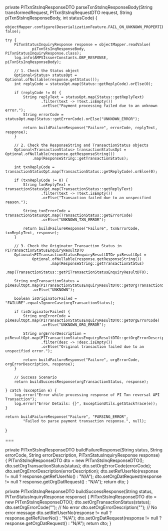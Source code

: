 private PITxnStsInqResponseDTO parseTxnStsInqResponseBody(String transformedRequest, 
                                                          PITxnStsInqRequestDTO request, 
                                                          String piTxnStsInqResponseBody, 
                                                          int statusCode) {

    objectMapper.configure(DeserializationFeature.FAIL_ON_UNKNOWN_PROPERTIES, false);

    try {
        PiTxnStatusInquiryResponse response = objectMapper.readValue(
                piTxnStsInqResponseBody, PiTxnStatusInquiryResponse.class);
        log.info(AMPSIssuerConstants.OBP_RESPONSE, piTxnStsInqResponseBody);

        // 1. Check the Status object
        Optional<Status> statusOpt = Optional.ofNullable(response.getStatus());
        int replyCode = statusOpt.map(Status::getReplyCode).orElse(0);

        if (replyCode != 0) {
            String replyText = statusOpt.map(Status::getReplyText)
                    .filter(text -> !text.isEmpty())
                    .orElse("Payment processing failed due to an unknown error.");
            String errorCode = statusOpt.map(Status::getErrorCode).orElse("UNKNOWN_ERROR");

            return buildFailureResponse("Failure", errorCode, replyText, response);
        }

        // 2. Check the ResponseString and TransactionStatus objects
        Optional<TransactionStatus> transactionStatusOpt = Optional.ofNullable(response.getResponseString())
                .map(ResponseString::getTransactionStatus);
        
        int txnReplyCode = transactionStatusOpt.map(TransactionStatus::getReplyCode).orElse(0);
        
        if (txnReplyCode != 0) {
            String txnReplyText = transactionStatusOpt.map(TransactionStatus::getReplyText)
                    .filter(text -> !text.isEmpty())
                    .orElse("Transaction failed due to an unspecified reason.");
            
            String txnErrorCode = transactionStatusOpt.map(TransactionStatus::getErrorCode)
                    .orElse("UNKNOWN_TXN_ERROR");

            return buildFailureResponse("Failure", txnErrorCode, txnReplyText, response);
        }

        // 3. Check the Originator Transaction Status in PITransactionStatusEnquiryResultDTO
        Optional<PITransactionStatusEnquiryResultDTO> piResultOpt = 
                Optional.ofNullable(response.getResponseString())
                        .map(ResponseString::getTransactionStatus)
                        .map(TransactionStatus::getPiTransactionStatusEnquiryResultDTO);

        String orgTransactionStatus = piResultOpt.map(PITransactionStatusEnquiryResultDTO::getOrgTransactionStatus)
                .orElse("UNKNOWN");

        boolean isOriginatorFailed = "FAILURE".equalsIgnoreCase(orgTransactionStatus);

        if (isOriginatorFailed) {
            String orgErrorCode = piResultOpt.map(PITransactionStatusEnquiryResultDTO::getOrgErrorCode)
                    .orElse("UNKNOWN_ORG_ERROR");
            
            String orgErrorDescription = piResultOpt.map(PITransactionStatusEnquiryResultDTO::getOrgErrorDescription)
                    .filter(desc -> !desc.isEmpty())
                    .orElse("Original transaction failed due to an unspecified error.");

            return buildFailureResponse("Failure", orgErrorCode, orgErrorDescription, response);
        }

        // Success Scenario
        return buildSuccessResponse(orgTransactionStatus, response);

    } catch (Exception e) {
        log.error("Error while processing response of PI Txn reversal API Transaction");
        log.error("Error Details: {}", ExceptionUtils.getStackTrace(e));
    }

    return buildFailureResponse("Failure", "PARSING_ERROR", 
            "Failed to parse payment transaction response.", null);
}

===

private PITxnStsInqResponseDTO buildFailureResponse(String status, String errorCode, String errorDescription, PiTxnStatusInquiryResponse response) {
    PITxnStsInqResponseDTO dto = new PITxnStsInqResponseDTO();
    dto.setOrgTransactionStatus(status);
    dto.setOrgErrorCode(errorCode);
    dto.setOrgErrorDescription(errorDescription);
    dto.setRefUserNo(response != null ? response.getRefUserNo() : "N/A");
    dto.setOrgDatRequest(response != null ? response.getOrgDatRequest() : "N/A");
    return dto;
}

private PITxnStsInqResponseDTO buildSuccessResponse(String status, PiTxnStatusInquiryResponse response) {
    PITxnStsInqResponseDTO dto = new PITxnStsInqResponseDTO();
    dto.setOrgTransactionStatus(status);
    dto.setOrgErrorCode(""); // No error
    dto.setOrgErrorDescription(""); // No error message
    dto.setRefUserNo(response != null ? response.getRefUserNo() : "N/A");
    dto.setOrgDatRequest(response != null ? response.getOrgDatRequest() : "N/A");
    return dto;
}
